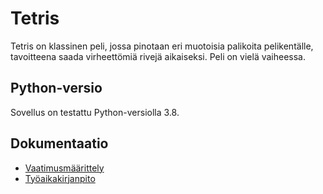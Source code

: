 # Tetris

Tetris on klassinen peli, jossa pinotaan eri muotoisia palikoita pelikentälle, tavoitteena saada virheettömiä rivejä aikaiseksi. Peli on vielä vaiheessa.

## Python-versio

Sovellus on testattu Python-versiolla 3.8.

## Dokumentaatio
- [Vaatimusmäärittely](./dokumentaatio/maarittelydokumentti_tetris.md)
- [Työaikakirjanpito](./dokumentaatio/tuntikirjanpito.md)
